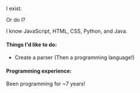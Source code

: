 I exist.

Or do I?

I know JavaScript, HTML, CSS, Python, and Java.

#### Things I'd like to do:
- Create a parser (Then a programming language!)

#### Programming experience:
Been programming for ~7 years!
